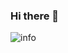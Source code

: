 ### Hi there 👋

![info](https://github-readme-stats.vercel.app/api?username=RMOlive&show_icons=true&count_private=true&hide=prs&theme=default_repocard)
